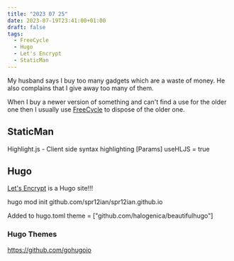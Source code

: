 ```yaml
---
title: "2023 07 25"
date: 2023-07-19T23:41:00+01:00
draft: false
tags:
  - FreeCycle
  - Hugo
  - Let's Encrypt
  - StaticMan
---
```


My husband says I buy too many gadgets which are a waste of money. He also complains that I give away too many of them.

When I buy a newer version of something and can't find a use for the older one then I usually use [FreeCycle](https://www.freecycle.org/) to dispose of the older one.

## StaticMan

Highlight.js - Client side syntax highlighting 
[Params]
    useHLJS = true

## Hugo

[Let's Encrypt](https://letsencrypt.org/) is a Hugo site!!!

hugo mod init github.com/spr12ian/spr12ian.github.io

Added to hugo.toml
theme = ["github.com/halogenica/beautifulhugo"]

### Hugo Themes

https://github.com/gohugoio


